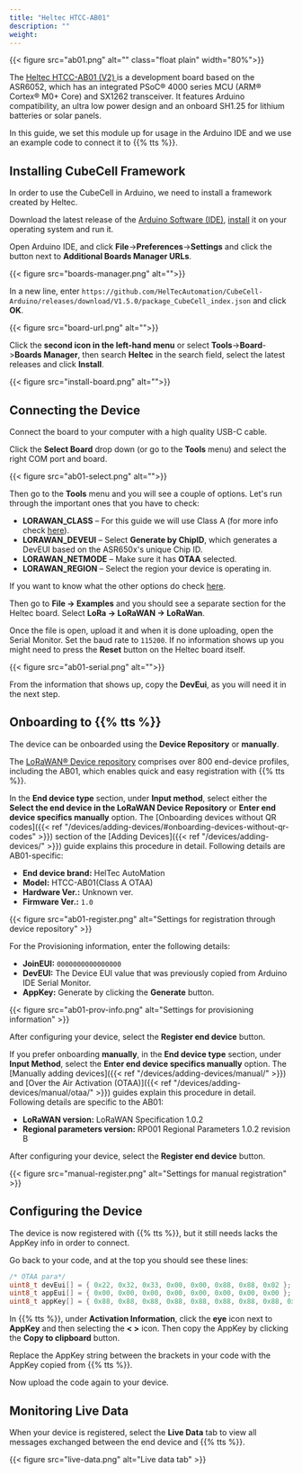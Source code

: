 ```yaml
---
title: "Heltec HTCC-AB01"
description: ""
weight: 
---
```


{{< figure src="ab01.png" alt="" class="float plain" width="80%">}}

The [Heltec HTCC-AB01 (V2) ](https://heltec.org/project/htcc-ab01-v2/) is a development board based on the ASR6052, which has an integrated PSoC® 4000 series MCU (ARM® Cortex® M0+ Core) and SX1262 transceiver. It features Arduino compatibility, an ultra low power design and an onboard SH1.25 for lithium batteries or solar panels.

In this guide, we set this module up for usage in the Arduino IDE and we use an example code to connect it to {{% tts %}}.

<!--more-->

## Installing CubeCell Framework

In order to use the CubeCell in Arduino, we need to install a framework created by Heltec.

Download the latest release of the [Arduino Software (IDE)](https://www.arduino.cc/en/Main/Software), [install](https://www.arduino.cc/en/Guide) it on your operating system and run it.

Open Arduino IDE, and click **File**->**Preferences**->**Settings** and click the button next to **Additional Boards Manager URLs**.

{{< figure src="boards-manager.png" alt="">}}

In a new line, enter `https://github.com/HelTecAutomation/CubeCell-Arduino/releases/download/V1.5.0/package_CubeCell_index.json` and click **OK**.

{{< figure src="board-url.png" alt="">}}

Click the **second icon in the left-hand menu** or select **Tools**->**Board**->**Boards Manager**, then search **Heltec** in the search field, select the latest releases and click **Install**.

{{< figure src="install-board.png" alt="">}}

## Connecting the Device

Connect the board to your computer with a high quality USB-C cable.

Click the **Select Board** drop down (or go to the **Tools** menu) and select the right COM port and board.

{{< figure src="ab01-select.png" alt="">}}

Then go to the **Tools** menu and you will see a couple of options. Let's run through the important ones that you have to check:

- **LORAWAN_CLASS** – For this guide we will use Class A (for more info check [here](https://www.thethingsnetwork.org/docs/lorawan/classes/)).
- **LORAWAN_DEVEUI** – Select **Generate by ChipID**, which generates a DevEUI based on the ASR650x's unique Chip ID.
- **LORAWAN_NETMODE** – Make sure it has **OTAA** selected.
- **LORAWAN_REGION** – Select the region your device is operating in.

If you want to know what the other options do check [here](https://docs.heltec.cn/en/node/asr650x/htcc_ab01/quick_start.html#correctly-config-the-tools-menu).

Then go to **File -> Examples** and you should see a separate section for the Heltec board. Select **LoRa -> LoRaWAN -> LoRaWan**.

Once the file is open, upload it and when it is done uploading, open the Serial Monitor. Set the baud rate to `115200`. If no information shows up you might need to press the **Reset** button on the Heltec board itself.

{{< figure src="ab01-serial.png" alt="">}}

From the information that shows up, copy the **DevEui**, as you will need it in the next step.

## Onboarding to {{% tts %}}

The device can be onboarded using the **Device Repository** or **manually**.

The [LoRaWAN® Device repository](https://github.com/TheThingsNetwork/lorawan-devices) comprises over 800 end-device profiles, including the AB01, which enables quick and easy registration with {{% tts %}}.

In the **End device type** section, under **Input method**, select either the **Select the end device in the LoRaWAN Device Repository** or **Enter end device specifics manually** option. The [Onboarding devices without QR codes]({{< ref "/devices/adding-devices/#onboarding-devices-without-qr-codes" >}}) section of the [Adding Devices]({{< ref "/devices/adding-devices/" >}}) guide explains this procedure in detail. Following details are AB01-specific:

- **End device brand:** HelTec AutoMation
- **Model:** HTCC-AB01(Class A OTAA)
- **Hardware Ver.:** Unknown ver.
- **Firmware Ver.:** `1.0`

{{< figure src="ab01-register.png" alt="Settings for registration through device repository" >}}

For the Provisioning information, enter the following details:
- **JoinEUI:** `0000000000000000`
- **DevEUI:** The Device EUI value that was previously copied from Arduino IDE Serial Monitor.
- **AppKey:** Generate by clicking the **Generate** button.

{{< figure src="ab01-prov-info.png" alt="Settings for provisioning information" >}}

After configuring your device, select the **Register end device** button.

If you prefer onboarding **manually**, in the **End device type** section, under **Input Method**, select the **Enter end device specifics manually** option. The [Manually adding devices]({{< ref "/devices/adding-devices/manual/" >}}) and [Over the Air Activation (OTAA)]({{< ref "/devices/adding-devices/manual/otaa/" >}}) guides explain this procedure in detail. Following details are specific to the AB01:

- **LoRaWAN version:** LoRaWAN Specification 1.0.2
- **Regional parameters version:** RP001 Regional Parameters 1.0.2 revision B

After configuring your device, select the **Register end device** button.

{{< figure src="manual-register.png" alt="Settings for manual registration" >}}


## Configuring the Device

The device is now registered with {{% tts %}}, but it still needs lacks the AppKey info in order to connect.  

Go back to your code, and at the top you should see these lines:  

```cpp
/* OTAA para*/
uint8_t devEui[] = { 0x22, 0x32, 0x33, 0x00, 0x00, 0x88, 0x88, 0x02 };
uint8_t appEui[] = { 0x00, 0x00, 0x00, 0x00, 0x00, 0x00, 0x00, 0x00 };
uint8_t appKey[] = { 0x88, 0x88, 0x88, 0x88, 0x88, 0x88, 0x88, 0x88, 0x88, 0x88, 0x88, 0x88, 0x88, 0x88, 0x66, 0x01 };
```

In {{% tts %}}, under **Activation Information**, click the **eye** icon next to **AppKey** and then selecting the **< >** icon. Then copy the AppKey by clicking the **Copy to clipboard** button.

Replace the AppKey string between the brackets in your code with the AppKey copied from {{% tts %}}.  

Now upload the code again to your device.

## Monitoring Live Data

When your device is registered, select the **Live Data** tab to view all messages exchanged between the end device and {{% tts %}}.

{{< figure src="live-data.png" alt="Live data tab" >}}
